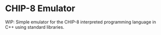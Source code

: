 # CHIP-8 Emulator

WIP: Simple emulator for the CHIP-8 interpreted programming language in C++ using standard libraries.